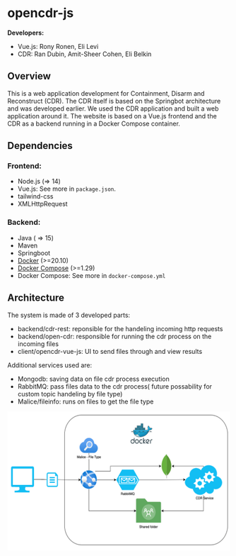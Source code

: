 # opencdr-js

**Developers:** 
- Vue.js: Rony Ronen, Eli Levi
- CDR: Ran Dubin, Amit-Sheer Cohen, Eli Belkin

## Overview
This is a web application development for Containment, Disarm and Reconstruct (CDR). The CDR itself is based on the Springbot architecture and was developed earlier. We used the CDR application and built a web application around it. The website is based on a Vue.js frontend and the CDR as a backend running in a Docker Compose container.

 
## Dependencies
### Frontend:
* Node.js (=> 14)
* Vue.js: See more in <code>package.json</code>.
* tailwind-css
* XMLHttpRequest
  
### Backend:
* Java ( => 15)
* Maven
* Springboot
* [Docker](https://docs.docker.com/get-docker/) (>=20.10)
* [Docker Compose](https://docs.docker.com/compose/install/) (>=1.29)
* Docker Compose: See more in <code>docker-compose.yml</code>

## Architecture
The system is made of 3 developed parts: 
* backend/cdr-rest: reponsible for the handeling incoming http requests
* backend/open-cdr: responsible for running the cdr process on the incoming files
* client/opencdr-vue-js: UI to send files through and view results

Additional services used are:
* Mongodb: saving data on file cdr process execution
* RabbitMQ: pass files data to the cdr process( future possability for custom topic handeling by file type)
* Malice/fileinfo: runs on files to get the file type

![enter image description here](Architecture.png)




